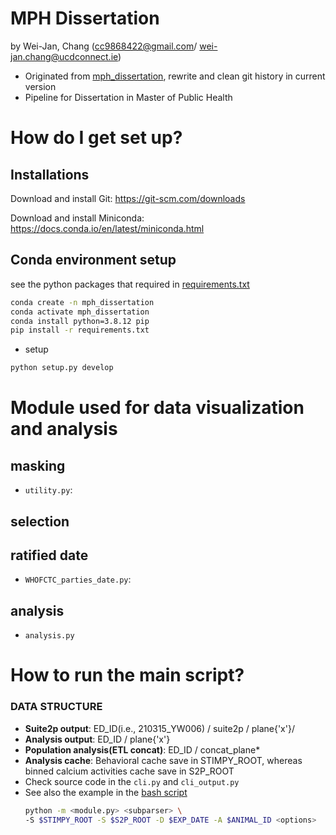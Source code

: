 MPH Dissertation
======
by Wei-Jan, Chang (cc9868422@gmail.com/ wei-jan.chang@ucdconnect.ie)

* Originated from [mph_dissertation](https://bitbucket.org/wei-janchang/mph_dissertation/src/master/), rewrite and clean git history in current version
* Pipeline for Dissertation in Master of Public Health


How do I get set up?
======

Installations
----

Download and install Git: https://git-scm.com/downloads

Download and install Miniconda: https://docs.conda.io/en/latest/miniconda.html


Conda environment setup
----
see the python packages that required in [requirements.txt](/requirements.txt)

```bash
conda create -n mph_dissertation
conda activate mph_dissertation
conda install python=3.8.12 pip
pip install -r requirements.txt
```

* setup

```bash
python setup.py develop
```

Module used for data visualization and analysis
=====

## masking

- `utility.py`:


## selection



## ratified date

- `WHOFCTC_parties_date.py`: 

## analysis
- `analysis.py`

How to run the main script?
=====

### DATA STRUCTURE

- **Suite2p output**: ED_ID(i.e., 210315_YW006) / suite2p / plane{'x'}/
- **Analysis output**: ED_ID / plane{'x'}
- **Population analysis(ETL concat)**: ED_ID / concat_plane*
- **Analysis cache**: Behavioral cache save in STIMPY_ROOT, whereas binned calcium activities cache save in S2P_ROOT
- Check source code in the `cli.py` and `cli_output.py`
- See also the example in the [bash script](/bash_script/dev_branch)
  ```bash
  python -m <module.py> <subparser> \
  -S $STIMPY_ROOT -S $S2P_ROOT -D $EXP_DATE -A $ANIMAL_ID <options>
  ```